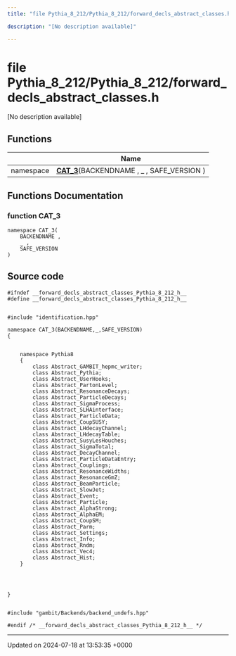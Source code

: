 ```yaml
---
title: "file Pythia_8_212/Pythia_8_212/forward_decls_abstract_classes.h"

description: "[No description available]"

---
```


# file Pythia_8_212/Pythia_8_212/forward_decls_abstract_classes.h

[No description available]

## Functions

|                | Name           |
| -------------- | -------------- |
| namespace | **[CAT_3](/documentation/code/files/pythia__8__212_2forward__decls__abstract__classes_8h/#function-cat-3)**(BACKENDNAME , _ , SAFE_VERSION ) |


## Functions Documentation

### function CAT_3

```
namespace CAT_3(
    BACKENDNAME ,
    _ ,
    SAFE_VERSION 
)
```




## Source code

```
#ifndef __forward_decls_abstract_classes_Pythia_8_212_h__
#define __forward_decls_abstract_classes_Pythia_8_212_h__


#include "identification.hpp"

namespace CAT_3(BACKENDNAME,_,SAFE_VERSION)
{
    
    
    namespace Pythia8
    {
        class Abstract_GAMBIT_hepmc_writer;
        class Abstract_Pythia;
        class Abstract_UserHooks;
        class Abstract_PartonLevel;
        class Abstract_ResonanceDecays;
        class Abstract_ParticleDecays;
        class Abstract_SigmaProcess;
        class Abstract_SLHAinterface;
        class Abstract_ParticleData;
        class Abstract_CoupSUSY;
        class Abstract_LHdecayChannel;
        class Abstract_LHdecayTable;
        class Abstract_SusyLesHouches;
        class Abstract_SigmaTotal;
        class Abstract_DecayChannel;
        class Abstract_ParticleDataEntry;
        class Abstract_Couplings;
        class Abstract_ResonanceWidths;
        class Abstract_ResonanceGmZ;
        class Abstract_BeamParticle;
        class Abstract_SlowJet;
        class Abstract_Event;
        class Abstract_Particle;
        class Abstract_AlphaStrong;
        class Abstract_AlphaEM;
        class Abstract_CoupSM;
        class Abstract_Parm;
        class Abstract_Settings;
        class Abstract_Info;
        class Abstract_Rndm;
        class Abstract_Vec4;
        class Abstract_Hist;
    }
    
    
    
    
}


#include "gambit/Backends/backend_undefs.hpp"

#endif /* __forward_decls_abstract_classes_Pythia_8_212_h__ */
```


-------------------------------

Updated on 2024-07-18 at 13:53:35 +0000

